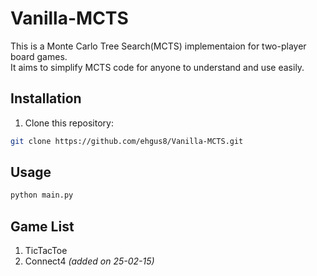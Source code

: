# Vanilla-MCTS
This is a Monte Carlo Tree Search(MCTS) implementaion for two-player board games.<br>
It aims to simplify MCTS code for anyone to understand and use easily.

## Installation

1. Clone this repository:

```bash
git clone https://github.com/ehgus8/Vanilla-MCTS.git
```

## Usage
```bash
python main.py
```

## Game List
1. TicTacToe
2. Connect4 *(added on 25-02-15)*

